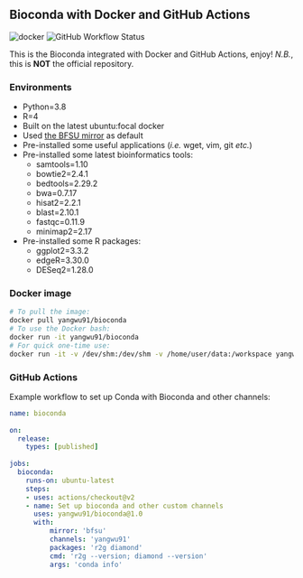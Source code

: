 ## Bioconda with Docker and GitHub Actions

![docker](https://img.shields.io/docker/cloud/build/yangwu91/bioconda?logo=docker&style=flat) ![GitHub Workflow Status](https://img.shields.io/github/workflow/status/yangwu91/bioconda/Test?label=actions&logo=github)

This is the Bioconda integrated with Docker and GitHub Actions, enjoy! *N.B.*, this is **NOT** the official repository. 

### Environments

* Python=3.8
* R=4
* Built on the latest ubuntu:focal docker
* Used [the BFSU mirror](https://mirrors.bfsu.edu.cn) as default
* Pre-installed some useful applications (_i.e._ wget, vim, git _etc._)
* Pre-installed some latest bioinformatics tools:
  * samtools=1.10
  * bowtie2=2.4.1
  * bedtools=2.29.2
  * bwa=0.7.17
  * hisat2=2.2.1
  * blast=2.10.1
  * fastqc=0.11.9
  * minimap2=2.17
* Pre-installed some R packages:
  * ggplot2=3.3.2
  * edgeR=3.30.0
  * DESeq2=1.28.0

### Docker image

```bash
# To pull the image:
docker pull yangwu91/bioconda
# To use the Docker bash:
docker run -it yangwu91/bioconda
# For quick one-time use:
docker run -it -v /dev/shm:/dev/shm -v /home/user/data:/workspace yangwu91/bioconda blastn -query /workspace/query.fasta -db /workspace/db -out /workspace/out.blastn
```

### GitHub Actions

Example workflow to set up Conda with Bioconda and other channels:

```yaml
name: bioconda
  
on:
  release:
    types: [published]
  
jobs:
  bioconda:
    runs-on: ubuntu-latest
    steps:
    - uses: actions/checkout@v2
    - name: Set up bioconda and other custom channels
      uses: yangwu91/bioconda@1.0
      with:
          mirror: 'bfsu'
          channels: 'yangwu91'
          packages: 'r2g diamond'
          cmd: 'r2g --version; diamond --version'
          args: 'conda info'
```
